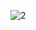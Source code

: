 ![2](https://user-images.githubusercontent.com/57138931/145799857-30efe106-8530-457c-b8ce-d962e1dbb938.JPG)
